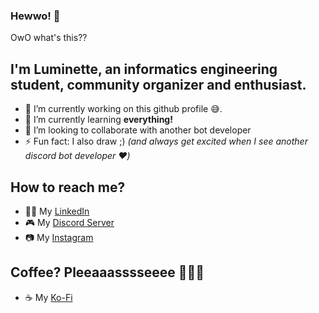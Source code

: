 ### Hewwo! 👋
OwO what's this??

## I'm Luminette, an informatics engineering student, community organizer and enthusiast.
- 🔭 I’m currently working on this github profile 😅.
- 🌱 I’m currently learning **everything!**
- 👯 I’m looking to collaborate with another bot developer
- ⚡ Fun fact: I also draw ;) *(and always get excited when I see another discord bot developer ❤️)*

## How to reach me?
- 👩‍💻 My [LinkedIn](https://www.linkedin.com/in/baby-aisha-maritza-virginia-80b483203/)
- 🎮 My [Discord Server](https://discord.gg/TKDAb8DjT9)
- 📷 My [Instagram](https://www.instagram.com/aishienia/)

## Coffee? Pleeaaasssseeee 🥺🥺🥺
- ☕️ My [Ko-Fi](https://ko-fi.com/childe_bot)
